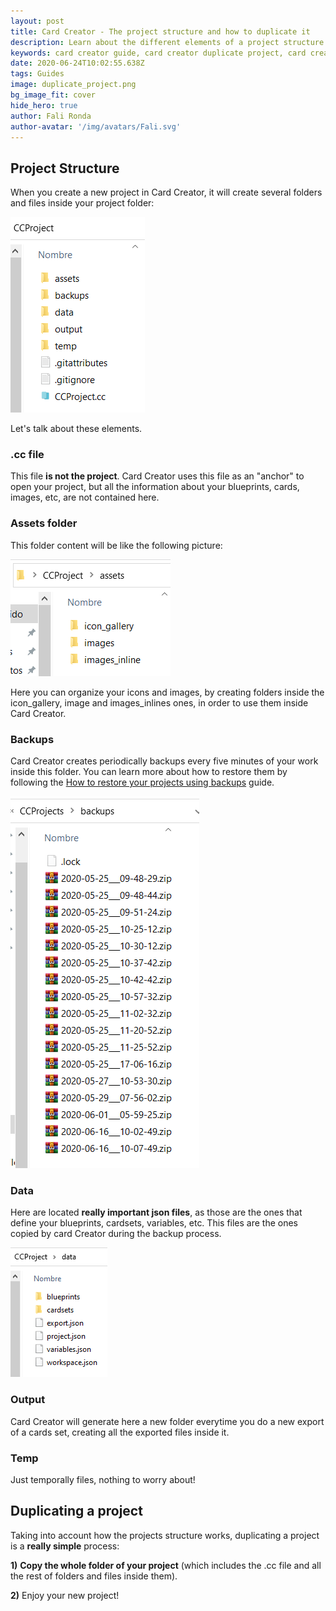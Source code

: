 ```yaml
---
layout: post
title: Card Creator - The project structure and how to duplicate it
description: Learn about the different elements of a project structure and how to duplicate projects properly
keywords: card creator guide, card creator duplicate project, card creator tutorial, card creator project files
date: 2020-06-24T10:02:55.638Z
tags: Guides
image: duplicate_project.png
bg_image_fit: cover
hide_hero: true
author: Fali Ronda
author-avatar: '/img/avatars/Fali.svg'
---
```


## Project Structure

When you create a new project in Card Creator, it will create several folders and files inside your project folder:

![The%20project%20structure%20and%20how%20to%20duplicate%20it%2046d5258bc7454b8f9069cfe2695e392a/Untitled.png](/img/upload/untitled.png)

Let's talk about these elements.

### .cc file

This file **is not the project**. Card Creator uses this file as an "anchor" to open your project, but all the information about your blueprints, cards, images, etc, are not contained here.

### Assets folder

This folder content will be like the following picture:

![The%20project%20structure%20and%20how%20to%20duplicate%20it%2046d5258bc7454b8f9069cfe2695e392a/Untitled%201.png](/img/upload/untitled-1-.png)

Here you can organize your icons and images, by creating folders inside the icon_gallery, image and images_inlines ones, in order to use them inside Card Creator.

### Backups

Card Creator creates periodically backups every five minutes of your work inside this folder. You can learn more about how to restore them by following the [How to restore your projects using backups](https://www.notion.so/How-to-restore-your-projects-using-backups-31f42a2c1ebc4b429883a0b7b6a8e415)  guide.

![The%20project%20structure%20and%20how%20to%20duplicate%20it%2046d5258bc7454b8f9069cfe2695e392a/Untitled%202.png](/img/upload/untitled-2-.png)

### Data

Here are located **really important json files**, as those are the ones that define your blueprints, cardsets, variables, etc. This files are the ones copied by card Creator during the backup process.

![The%20project%20structure%20and%20how%20to%20duplicate%20it%2046d5258bc7454b8f9069cfe2695e392a/Untitled%203.png](/img/upload/untitled-3-.png)

### Output

Card Creator will generate here a new folder everytime you do a new export of a cards set, creating all the exported files inside it.

### Temp

Just temporally files, nothing to worry about!

## Duplicating a project

Taking into account how the projects structure works, duplicating a project is a **really simple** process:

**1)** **Copy the whole folder of your project** (which includes the .cc file and all the rest of folders and files inside them).

**2)** Enjoy your new project!
